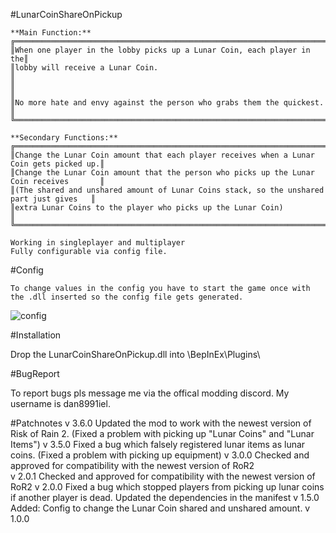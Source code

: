 #LunarCoinShareOnPickup

	**Main Function:**
	╔══════════════════════════════════════════════════════════════════════╗
	║When one player in the lobby picks up a Lunar Coin, each player in the║ 
	║lobby will receive a Lunar Coin.                                      ║
	║                                                                      ║                                 
	║No more hate and envy against the person who grabs them the quickest. ║                                                                
	╚══════════════════════════════════════════════════════════════════════╝
	
	**Secondary Functions:**
	╔════════════════════════════════════════════════════════════════════════════════════════╗
	║Change the Lunar Coin amount that each player receives when a Lunar Coin gets picked up.║
	║Change the Lunar Coin amount that the person who picks up the Lunar Coin receives	     ║
	║(The shared and unshared amount of Lunar Coins stack, so the unshared part just gives   ║
	║extra Lunar Coins to the player who picks up the Lunar Coin)          					 ║             
	╚════════════════════════════════════════════════════════════════════════════════════════╝
	
	Working in singleplayer and multiplayer
	Fully configurable via config file.
	
#Config
	
	To change values in the config you have to start the game once with
	the .dll inserted so the config file gets generated.
	
![config](https://s6.gifyu.com/images/config.png) 

#Installation
	
   Drop the LunarCoinShareOnPickup.dll into \BepInEx\Plugins\
   
#BugReport
	
   To report bugs pls message me via the offical modding discord.
   My username is dan8991iel.

#Patchnotes
	v 3.6.0
		Updated the mod to work with the newest version of Risk of Rain 2.
		(Fixed a problem with picking up "Lunar Coins" and "Lunar Items")
	v 3.5.0
		Fixed a bug which falsely registered lunar items as lunar coins.
		(Fixed a problem with picking up equipment)
	v 3.0.0
		Checked and approved for compatibility with the newest version of RoR2		
	v 2.0.1
		Checked and approved for compatibility with the newest version of RoR2
	v 2.0.0
		Fixed a bug which stopped players from picking up lunar coins if another player is dead.
		Updated the dependencies in the manifest
	v 1.5.0	
		Added:
			Config to change the Lunar Coin shared and unshared amount.
	v 1.0.0
